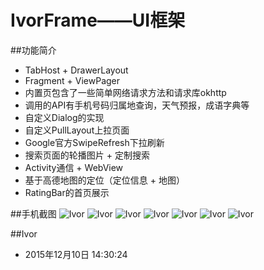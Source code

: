 # IvorFrame——UI框架

##功能简介
* TabHost + DrawerLayout
* Fragment + ViewPager
* 内置页包含了一些简单网络请求方法和请求库okhttp
* 调用的API有手机号码归属地查询，天气预报，成语字典等
* 自定义Dialog的实现
* 自定义PullLayout上拉页面
* Google官方SwipeRefresh下拉刷新
* 搜索页面的轮播图片 + 定制搜索
* Activity通信 + WebView
* 基于高德地图的定位（定位信息 + 地图）
* RatingBar的首页展示

##手机截图
![Ivor](/screenshots/tab1.png) 
![Ivor](/screenshots/tab2.png)
![Ivor](/screenshots/tab3.png)
![Ivor](/screenshots/tab4.png)
![Ivor](/screenshots/dialog.png)
![Ivor](/screenshots/drawer.png)
![Ivor](/screenshots/amap.png)

##Ivor
* 2015年12月10日 14:30:24
